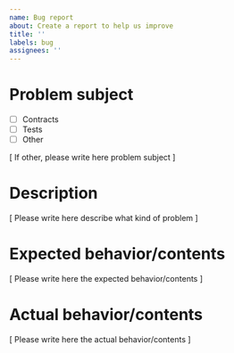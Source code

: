 ```yaml
---
name: Bug report
about: Create a report to help us improve
title: ''
labels: bug
assignees: ''
---
```


# Problem subject

- [ ] Contracts
- [ ] Tests
- [ ] Other

[ If other, please write here problem subject ]

# Description

[ Please write here describe what kind of problem ]

# Expected behavior/contents

[ Please write here the expected behavior/contents ]

# Actual behavior/contents

[ Please write here the actual behavior/contents ]
